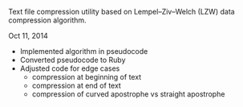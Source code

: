 Text file compression utility based on Lempel–Ziv–Welch (LZW) data compression algorithm.

Oct 11, 2014
- Implemented algorithm in pseudocode
- Converted pseudocode to Ruby
- Adjusted code for edge cases
  - compression at beginning of text
  - compression at end of text
  - compression of curved apostrophe vs straight apostrophe
